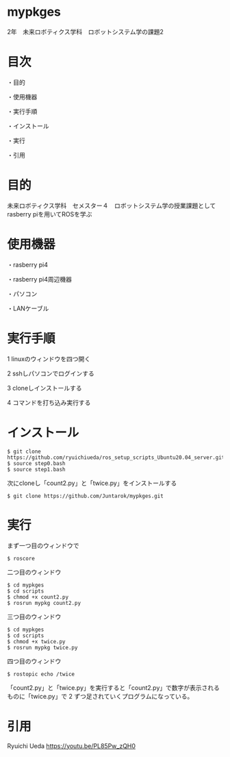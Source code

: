 # mypkges

2年　未来ロボティクス学科　ロボットシステム学の課題2

# 目次
・目的

・使用機器

・実行手順

・インストール

・実行

・引用


# 目的

未来ロボティクス学科　セメスター４　ロボットシステム学の授業課題としてrasberry piを用いてROSを学ぶ


# 使用機器

・rasberry pi4

・rasberry pi4周辺機器

・パソコン

・LANケーブル


# 実行手順

1 linuxのウィンドウを四つ開く

2 sshしパソコンでログインする

3 cloneしインストールする

4 コマンドを打ち込み実行する


# インストール

    $ git clone https://github.com/ryuichiueda/ros_setup_scripts_Ubuntu20.04_server.git
    $ source step0.bash
    $ source step1.bash
  
次にcloneし「count2.py」と「twice.py」をインストールする

    $ git clone https://github.com/Juntarok/mypkges.git
    
# 実行

 まず一つ目のウィンドウで
 
    $ roscore
    
二つ目のウィンドウ

    $ cd mypkges
    $ cd scripts
    $ chmod +x count2.py
    $ rosrun mypkg count2.py
    
三つ目のウィンドウ

    $ cd mypkges
    $ cd scripts
    $ chmod +x twice.py
    $ rosrun mypkg twice.py
    
四つ目のウィンドウ

    $ rostopic echo /twice
    

「count2.py」と「twice.py」を実行すると「count2.py」で数字が表示されるものに「twice.py」で 2 ずつ足されていくプログラムになっている。


# 引用
Ryuichi Ueda https://youtu.be/PL85Pw_zQH0
